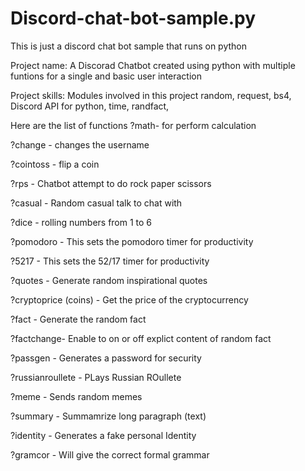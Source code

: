 # Discord-chat-bot-sample.py
This is just a discord chat bot sample that runs on python

Project name: A Discorad Chatbot created using python with multiple funtions 
for a single and basic user interaction 

Project skills: Modules involved in this project random, request, bs4,
Discord API for python, time, randfact,


Here are the list of functions
?math- for perform calculation 

?change - changes the username

?cointoss - flip a coin

?rps - Chatbot attempt to do rock paper scissors

?casual - Random casual talk to chat with

?dice - rolling numbers from 1 to 6 

?pomodoro - This sets the pomodoro timer for productivity

?5217 - This sets the 52/17 timer for productivity

?quotes - Generate random inspirational quotes 

?cryptoprice (coins) - Get the price of the cryptocurrency 

?fact - Generate the random fact 

?factchange- Enable to on or off explict content of random fact

?passgen - Generates a password for security

?russianroullete - PLays Russian ROullete
 
?meme - Sends random memes
 
?summary - Summamrize long paragraph (text)
 
?identity - Generates a fake personal Identity

?gramcor - Will give the correct formal grammar
